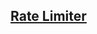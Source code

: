 ## [Rate Limiter](https://www.youtube.com/watch?v=FU4WlwfS3G0&t=1s)

<!--stackedit_data:
eyJoaXN0b3J5IjpbLTEwMzU1NTA0MTZdfQ==
-->